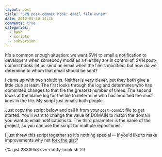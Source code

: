 ```yaml
---
layout: post
title: "SVN post-commit hook: email file owner"
date: 2012-05-30 14:36
comments: true
categories:
  - bash
  - scripts
  - subversion
---
```


It's a common enough situation: we want SVN to email a notification to
developers when somebody modifies a file they are in control of. SVN post-commit
hooks let us send an email when the file is modified; but how do we determine to
whom that email should be sent?

I came up with two solutions. Neither is very clever, but they both give a
little clue at least. The first looks through the log and determines who has
committed changes to that file the greatest number of times. The second looks at
the blame log for the file to determine who has modified the most *lines* in the
file. My script just emails both people

Just copy the script below and call it from your `post-commit` file to get
started. You'll want to change the value of DOMAIN to match the domain you want
to email notifications to. The third parameter is the name of the project, so
you can use the script for multiple repositories.

I just threw this script together so it's nothing special -- if you'd like to
make improvements why not [fork the gist][1]?

{% gist 2833953 svn-notify-hook.sh %}

[1]: https://gist.github.com/2833953

